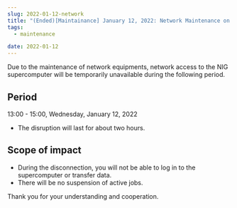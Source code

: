 ```yaml
---
slug: 2022-01-12-network
title: "(Ended)[Maintainance] January 12, 2022: Network Maintenance on Wednesday, January 12, 2022"
tags:
  - maintenance

date: 2022-01-12
---
```




Due to the maintenance of network equipments, network access to the NIG supercomputer will be temporarily unavailable during the following period.

<!-- truncate -->

## Period

13:00 - 15:00, Wednesday, January 12, 2022
- The disruption will last for about two hours.


## Scope of impact
- During the disconnection, you will not be able to log in to the supercomputer or transfer data.
- There will be no suspension of active jobs.

Thank you for your understanding and cooperation.
